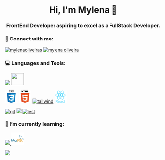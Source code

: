 <h1 align="center">Hi, I'm Mylena 🗿  </h1>
<h3 align="center">FrontEnd Developer aspiring to excel as a FullStack Developer.</h3>

<h3 align="left">🔗 Connect with me: </h3>
<p align="left">
<a href="https://dev.to/mylenaoliveiras" target="_blank"><img align="center" src="https://raw.githubusercontent.com/rahuldkjain/github-profile-readme-generator/master/src/images/icons/Social/devto.svg" alt="mylenaoliveiras" height="30" width="40" /></a>
<a href="https://www.linkedin.com/in/mylena-oliveira-5148b31b5/" target="_blank"><img align="center" src="https://raw.githubusercontent.com/rahuldkjain/github-profile-readme-generator/master/src/images/icons/Social/linked-in-alt.svg" alt="mylena oliveira" height="30" width="40" /></a>
<a>
</p>

<h3 align="left">💻 Languages and Tools:</h3>
<p align="left">
    <img src="https://cdn.jsdelivr.net/gh/devicons/devicon/icons/javascript/javascript-original.svg" height="40" />
    <img src="https://cdn.jsdelivr.net/gh/devicons/devicon/icons/typescript/typescript-original.svg" height="40" width="40" />
</p>
<p align="left">
    <a href="https://www.w3schools.com/css/" target="_blank" rel="noreferrer"><img src="https://raw.githubusercontent.com/devicons/devicon/master/icons/css3/css3-original-wordmark.svg" alt="css3" width="40" height="40" /></a>
    <a href="https://www.w3.org/html/" target="_blank" rel="noreferrer"><img src="https://raw.githubusercontent.com/devicons/devicon/master/icons/html5/html5-original-wordmark.svg" alt="html5" width="40" height="40" /></a>
    <a href="https://tailwindcss.com/" target="_blank" rel="noreferrer"><img src="https://www.vectorlogo.zone/logos/tailwindcss/tailwindcss-icon.svg" alt="tailwind" width="40" height="40" /></a>
    <a href="https://reactjs.org/" target="_blank" rel="noreferrer"><img src="https://raw.githubusercontent.com/devicons/devicon/master/icons/react/react-original-wordmark.svg" alt="react" width="40" height="40" /></a>
</p>

<p align="left">
    <a href="https://git-scm.com/" target="_blank" rel="noreferrer"><img src="https://www.vectorlogo.zone/logos/git-scm/git-scm-icon.svg" alt="git" width="40" height="40" /></a>
    <img src="https://cdn.jsdelivr.net/gh/devicons/devicon/icons/npm/npm-original-wordmark.svg" height="40" />
    <a href="https://jestjs.io" target="_blank" rel="noreferrer"><img src="https://www.vectorlogo.zone/logos/jestjsio/jestjsio-icon.svg" alt="jest" width="40" height="40" /></a>
</p>
</p>

<h3 align="left">🔆 I’m currently learning:</h3>
<p align="left">
    <a href="https://www.java.com/pt-BR/" >
   <img src="https://cdn.jsdelivr.net/gh/devicons/devicon/icons/java/java-original.svg" height="40" />
   </a>
   <a href="https://www.mysql.com/" target="_blank" rel="noreferrer"> <img src="https://raw.githubusercontent.com/devicons/devicon/master/icons/mysql/mysql-original-wordmark.svg" alt="mysql" width="40" height="40"/> </a>
</p>
</p>


<div>

<a href="https://github.com/MylenaOliveiras"></a>
<img loading="lazy" height="180em" src="https://github-readme-stats.vercel.app/api/top-langs/?username=MylenaOliveiras&layout=compact&langs_count=7&theme=dracula"/>
</div>

